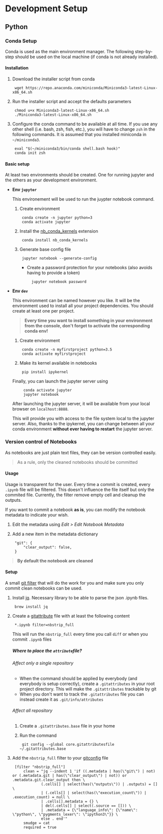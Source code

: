# Development Setup

## Python

### Conda Setup
Conda is used as the main environment manager. The following step-by-step should be used on the local machine (if conda is not already installed).

#### Installation

1. Download the installer script from conda
	
		wget https://repo.anaconda.com/miniconda/Miniconda3-latest-Linux-x86_64.sh  
		
1. Run the installer script and accept the defaults parameters

		chmod u+x Miniconda3-latest-Linux-x86_64.sh  
		./Miniconda3-latest-Linux-x86_64.sh  
	
1. Configure the conda command to be available at all time. If you use any other shell (i.e. bash, zsh, fish, etc.), you will have to change `zsh` in the following commands. It is assumed that you installed miniconda in `~/miniconda3`.
		
		eval "$(~/miniconda3/bin/conda shell.bash hook)"  
		conda init zsh
		
#### Basic setup

At least two environments should be created. One for running jupyter and the others as your development environment.

* **Env `jupyter`**

	This environement will be used to run the juypter notebook command.
	
	1. Create environment
	
			conda create -n jupyter python=3
			conda activate jupyter
			
	2. Install the [nb_conda_kernels](https://github.com/Anaconda-Platform/nb_conda_kernels) extension

			conda install nb_conda_kernels
			
	2. Generate base config file

			jupyter notebook --generate-config  
			
		* Create a password protection for your notebooks (also avoids having to provide a token)

				jupyter notebook password
		
*  **Env `dev`**
	
	This environment can be named however you like. It will be the environment used to install all your project dependencies. You should create at least one per project.
	
	> **Every time you want to install something in your environment from the console, don't forget to activate the corresponding conda env!**
	
	1. Create environment
	
			conda create -n myfirstproject python=3.5
			conda activate myfirstproject
			
	2. Make its kernel available in notebooks

			pip install ipykernel
	

	Finally, you can launch the jupyter server using
			
			conda activate jupyter
			jupyter notebook 
			 
	After launching the jupyter server, it will be available from your local browser on `localhost:8888`. 
	
	This will provide you with access to the file system local to the jupyter server. Also, thanks to the ipykernel, you can change between all your conda environment __without ever having to restart__ the jupyter server.
	
### Version control of Notebooks

As notebooks are just plain text files, they can be version controlled easily.

> As a rule, only the cleaned notebooks should be committed

#### Usage

Usage is transparent for the user. Every time a commit is created, every `.ipynb` file will be filtered. This doesn't influence the file itself but only the commited file. Currently, the filter remove empty cell and cleanup the outputs.

If you want to commit a notebook **as is**, you can modify the notebook metadata to indicate your wish.

1. Edit the metadata using *Edit > Edit Notebook Metadata*
2. Add a new item in the metadata dictionary

		"git": {
			"clear_output": false,
		}
		
> **By default the notebook are cleaned**

#### Setup

A small [git filter](https://git-scm.com/docs/git-filter-branch) that will do the work for you and make sure you only commit clean notebooks can be used.

1. Install [jq](). Necessary library to be able to parse the json .ipynb files.
 			
		brew install jq
    
1. Create a [gitattribute](https://www.git-scm.com/docs/gitattributes) file with at least the following content

		*.ipynb filter=nbstrip_full

	
	This will run the `nbstrip_full` every time you call `diff` or when you commit `.ipynb` files
	
	
	##### Where to place the `attribute`file?
	
	
	###### Affect only _a single_ repository
	
	* When the command should be applied by everybody (and everybody is setup correctly), create a `.gitattributes` in your root project directory. This will make the `.gitattributes` trackable by git 
	* When you don't want to track the `.gitattributes` file you can instead create it as `.git/info/attributes`
		
	###### Affect _all_ repository
	
	1. Create a `.gitattributes.base` file in your home
	2. Run the command

			git config --global core.gitattributesfile ~/.gitattributes.base

1. Add the `nbstrip_full` filter to your [gitconfig](https://git-scm.com/docs/git-config#FILES) file 


		[filter "nbstrip_full"]
		    clean = "jq --indent 1 'if ((.metadata | has(\"git\") | not) or (.metadata.git | has(\"clear_output\") | not)) or .metadata.git.clear_output then \
		            (.cells[] | select(has(\"outputs\")) | .outputs) = [] \
		            | (.cells[] | select(has(\"execution_count\")) | .execution_count) = null \
		            | .cells[].metadata = {} \
		            | del(.cells[] | select(.source == [])) \
		            | .metadata = {\"language_info\": {\"name\": \"python\", \"pygments_lexer\": \"ipython3\"}} \
		            else . end'"
		    smudge = cat
		    required = true